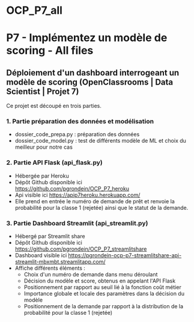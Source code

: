 # OCP_P7_all
# P7 - Implémentez un modèle de scoring - All files 
## Déploiement d'un dashboard interrogeant un modèle de scoring (OpenClassrooms | Data Scientist | Projet 7)

Ce projet est découpé en trois parties.

### 1. Partie préparation des données et modélisation
- dossier_code_prepa.py : préparation des données 
- dossier_code_model.py : test de différents modèle de ML et choix du meilleur pour notre cas
    
### 2. Partie API Flask (api_flask.py)
- Hébergée par Heroku 
- Dépôt Github disponible ici https://github.com/pgrondein/OCP_P7_heroku
- Api visible ici https://apip7heroku.herokuapp.com/
- Elle prend en entrée le numéro de demande de prêt et renvoie la probabilité pour la classe 1 (rejetée) ainsi que le statut de la demande.

### 3. Partie Dashboard Streamlit (api_streamlit.py)
- Hébergé par Streamlit share 
- Dépôt Github disponible ici https://github.com/pgrondein/OCP_P7_streamlitshare
- Dashboard visible ici https://pgrondein-ocp-p7-streamlitshare-api-streamlit-mbxmbt.streamlitapp.com/
- Affiche différents éléments :
    - Choix d'un numéro de demande dans menu déroulant
    - Décision du modèle et score, obtenus en appelant l'API Flask
    - Positionnement par rapport au seuil lié à la fonction coût métier
    - Importance globale et locale des paramètres dans la décision du modèle
    - Positionnement de la demande par rapport à la distribution de la probabilité pour la classe 1 (rejetée)
                                                            
